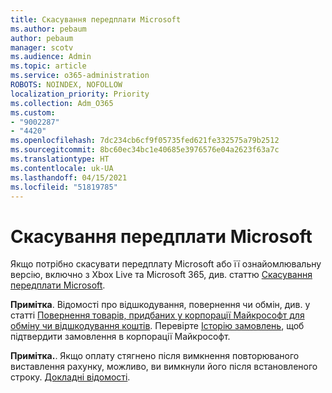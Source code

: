 ```yaml
---
title: Скасування передплати Microsoft
ms.author: pebaum
author: pebaum
manager: scotv
ms.audience: Admin
ms.topic: article
ms.service: o365-administration
ROBOTS: NOINDEX, NOFOLLOW
localization_priority: Priority
ms.collection: Adm_O365
ms.custom:
- "9002287"
- "4420"
ms.openlocfilehash: 7dc234cb6cf9f05735fed621fe332575a79b2512
ms.sourcegitcommit: 8bc60ec34bc1e40685e3976576e04a2623f63a7c
ms.translationtype: HT
ms.contentlocale: uk-UA
ms.lasthandoff: 04/15/2021
ms.locfileid: "51819785"
---
```

# <a name="cancel-microsoft-subscription"></a>Скасування передплати Microsoft

Якщо потрібно скасувати передплату Microsoft або її ознайомлювальну версію, включно з Xbox Live та Microsoft 365, див. статтю [Скасування передплати Microsoft](https://support.microsoft.com/help/4027815).

**Примітка**. Відомості про відшкодування, повернення чи обмін, див. у статті [Повернення товарів, придбаних у корпорації Майкрософт для обміну чи відшкодування коштів](https://support.microsoft.com/help/10558). Перевірте [Історію замовлень](https://account.microsoft.com/billing/orders/), щоб підтвердити замовлення в корпорації Майкрософт. 

**Примітка.**. Якщо оплату стягнено після вимкнення повторюваного виставлення рахунку, можливо, ви вимкнули його після встановленого строку. [Докладні відомості](https://support.microsoft.com/help/10640). 
